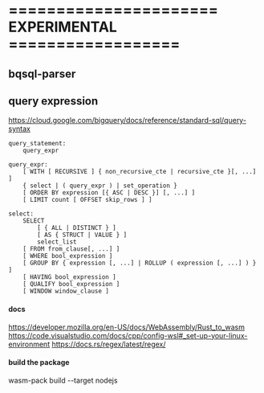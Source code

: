 # ====================== EXPERIMENTAL ==================

## bqsql-parser

## query expression

https://cloud.google.com/bigquery/docs/reference/standard-sql/query-syntax
```
query_statement:
    query_expr

query_expr:
    [ WITH [ RECURSIVE ] { non_recursive_cte | recursive_cte }[, ...] ]
    { select | ( query_expr ) | set_operation }
    [ ORDER BY expression [{ ASC | DESC }] [, ...] ]
    [ LIMIT count [ OFFSET skip_rows ] ]

select:
    SELECT
        [ { ALL | DISTINCT } ]
        [ AS { STRUCT | VALUE } ]
        select_list
    [ FROM from_clause[, ...] ]
    [ WHERE bool_expression ]
    [ GROUP BY { expression [, ...] | ROLLUP ( expression [, ...] ) } ]
    [ HAVING bool_expression ]
    [ QUALIFY bool_expression ]
    [ WINDOW window_clause ]
```

#### docs
https://developer.mozilla.org/en-US/docs/WebAssembly/Rust_to_wasm
https://code.visualstudio.com/docs/cpp/config-wsl#_set-up-your-linux-environment
https://docs.rs/regex/latest/regex/

#### build the package
 wasm-pack build --target nodejs
